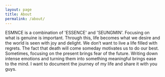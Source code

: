 ```yaml
---
layout: page
title: About
permalink: /about/
---
```


ESMNCE is a combination of 'ESSENCE' and 'SEUNGMIN'. Focusing on what is genuine is important. Through this, life becomes what we desire and the world is seen with joy and delight. We don’t want to live a life filled with regrets. The fact that death will come someday motivates us to do our best. Sometimes, focusing on the present brings fear of the future. Writing down intense emotions and turning them into something meaningful brings ease to the mind. I want to document the journey of my life and share it with you guys.
